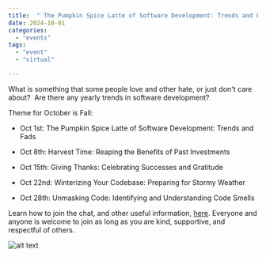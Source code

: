 ```yaml
---
title:  " The Pumpkin Spice Latte of Software Development: Trends and Fads"
date: 2024-10-01
categories: 
  - "events"
tags: 
  - "event"
  - "virtual"

---
```


What is something that some people love and other hate, or just don't care about?  Are there any yearly trends in software development?

Theme for October is Fall:  

- Oct 1st: The Pumpkin Spice Latte of Software Development: Trends and Fads

- Oct 8th: Harvest Time: Reaping the Benefits of Past Investments

- Oct 15th: Giving Thanks: Celebrating Successes and Gratitude

- Oct 22nd: Winterizing Your Codebase: Preparing for Stormy Weather

- Oct 28th: Unmasking Code: Identifying and Understanding Code Smells

Learn how to join the chat, and other useful information, [here](https://weeklydevchat.com/). Everyone and anyone is welcome to join as long as you are kind, supportive, and respectful of others.

![alt text](images/DALL·E-2024-10-01.webp)
